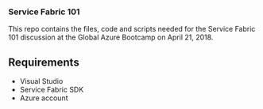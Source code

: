 ### Service Fabric 101

This repo contains the files, code and scripts needed for the Service Fabric 101 discussion at the Global Azure Bootcamp on April 21, 2018. 

## Requirements
* Visual Studio
* Service Fabric SDK
* Azure account
